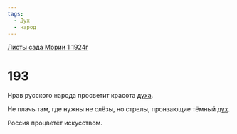 ```yaml
---
tags:
  - Дух
  - народ
---
```


[Листы сада Мории 1 1924г](/agni/1924)

# 193
Нрав русского народа просветит красота [духа](/tag/#Дух).   

Не плачь там, где нужны не слёзы, но стрелы, пронзающие тёмный [дух](/tag/#Дух).   

Россия процветёт искусством.   

